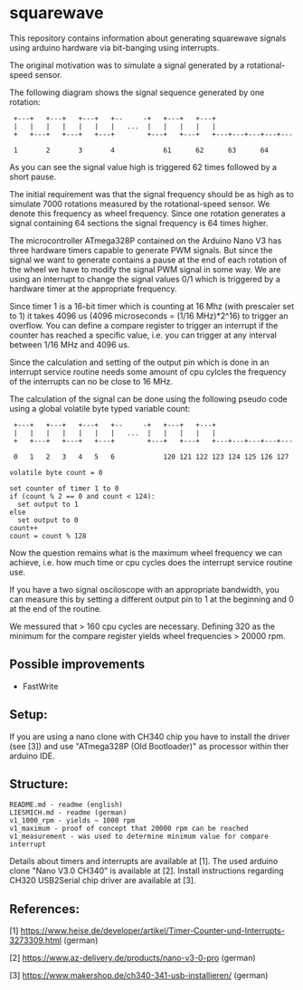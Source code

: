 # squarewave

This repository contains information about generating squarewave signals using arduino hardware via bit-banging using interrupts.

The original motivation was to simulate a signal generated by a rotational-speed sensor.

The following diagram shows the signal sequence generated by one rotation:

```
 +---+   +---+   +---+   +--     -+   +---+   +---+                  
 |   |   |   |   |   |   |   ...  |   |   |   |   |
 +   +---+   +---+   +---+        +---+   +---+   +---+---+---+---+---

 1       2       3       4            61      62      63      64
```
 
As you can see the signal value high is triggered 62 times followed by a short pause.

The initial requirement was that the signal frequency should be as high as to simulate 7000 rotations measured by the rotational-speed sensor.
We denote this frequency as wheel frequency. Since one rotation generates a signal containing 64 sections the signal frequency is 64 times higher.

The microcontroller ATmega328P contained on the Arduino Nano V3 has three hardware timers capable to generate PWM signals.
But since the signal we want to generate contains a pause at the end of each rotation of the wheel we have to modify the signal PWM signal in some way.
We are using an interrupt to change the signal values 0/1 which is triggered by a hardware timer at the appropriate frequency.
 
Since timer 1 is a 16-bit timer which is counting at 16 Mhz (with prescaler set to 1) it takes 4096 us (4096 microseconds = (1/16 MHz)*2^16) to trigger an overflow.
You can define a compare register to trigger an interrupt if the counter has reached a specific value, i.e. you can trigger at any interval between 1/16 MHz and 4096 us.

Since the calculation and setting of the output pin which is done in an interrupt service routine needs some amount of cpu cylcles the frequency of the interrupts can no be close to 16 MHz.

The calculation of the signal can be done using the following pseudo code using a global volatile byte typed variable count:

```
 +---+   +---+   +---+   +--     -+   +---+   +---+                  
 |   |   |   |   |   |   |   ...  |   |   |   |   |
 +   +---+   +---+   +---+        +---+   +---+   +---+---+---+---+---

 0   1   2   3   4   5   6            120 121 122 123 124 125 126 127

volatile byte count = 0

set counter of timer 1 to 0
if (count % 2 == 0 and count < 124):
  set output to 1
else
  set output to 0
count++
count = count % 128
```

Now the question remains what is the maximum wheel frequency we can achieve, i.e. how much time or cpu cycles does the interrupt service routine use.

If you have a two signal osciloscope with an appropriate bandwidth, you can measure this by setting a different output pin to 1 at the beginning and 0 at the end of the routine.

We messured that > 160 cpu cycles are necessary. Defining 320 as the minimum for the compare register yields wheel frequencies > 20000 rpm.

## Possible improvements
- FastWrite

## Setup:
If you are using a nano clone with CH340 chip you have to install the driver (see [3]) and use "ATmega328P (Old Bootloader)" as processor within ther arduino IDE.

## Structure:
```
README.md - readme (english)
LIESMICH.md - readme (german)
v1_1000_rpm - yields ~ 1000 rpm
v1_maximum - proof of concept that 20000 rpm can be reached
v1_measurement - was used to determine minimum value for compare interrupt
```

Details about timers and interrupts are available at [1].
The used arduino clone "Nano V3.0 CH340" is available at [2].
Install instructions regarding CH320 USB2Serial chip driver are available at [3].

## References:

[1] https://www.heise.de/developer/artikel/Timer-Counter-und-Interrupts-3273309.html (german)

[2] https://www.az-delivery.de/products/nano-v3-0-pro (german)

[3] https://www.makershop.de/ch340-341-usb-installieren/ (german)
